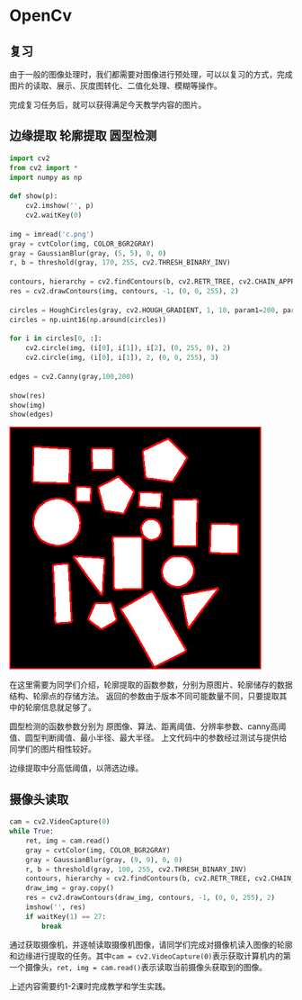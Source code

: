 # OpenCv

## 复习

由于一般的图像处理时，我们都需要对图像进行预处理，可以以复习的方式，完成图片的读取、展示、灰度图转化、二值化处理、模糊等操作。

完成复习任务后，就可以获得满足今天教学内容的图片。

## 边缘提取 轮廓提取 圆型检测

```python
import cv2
from cv2 import *
import numpy as np

def show(p):
    cv2.imshow('', p)
    cv2.waitKey(0)

img = imread('c.png')
gray = cvtColor(img, COLOR_BGR2GRAY)
gray = GaussianBlur(gray, (5, 5), 0, 0)
r, b = threshold(gray, 170, 255, cv2.THRESH_BINARY_INV)

contours, hierarchy = cv2.findContours(b, cv2.RETR_TREE, cv2.CHAIN_APPROX_NONE)
res = cv2.drawContours(img, contours, -1, (0, 0, 255), 2)

circles = HoughCircles(gray, cv2.HOUGH_GRADIENT, 1, 10, param1=200, param2=40, minRadius=0, maxRadius=500)
circles = np.uint16(np.around(circles))

for i in circles[0, :]:
    cv2.circle(img, (i[0], i[1]), i[2], (0, 255, 0), 2)
    cv2.circle(img, (i[0], i[1]), 2, (0, 0, 255), 3)

edges = cv2.Canny(gray,100,200)

show(res)
show(img)
show(edges)
```

![alt 图片](https://github.com/Mingtx1718/Picture/blob/main/cr.png?raw=true "轮廓")

在这里需要为同学们介绍，轮廓提取的函数参数，分别为原图片、轮廓储存的数据结构、轮廓点的存储方法。
返回的参数由于版本不同可能数量不同，只要提取其中的轮廓信息就足够了。

圆型检测的函数参数分别为 原图像、算法、距离阈值、分辨率参数、canny高阈值、圆型判断阈值、最小半径、最大半径。
上文代码中的参数经过测试与提供给同学们的图片相性较好。

边缘提取中分高低阈值，以筛选边缘。

## 摄像头读取

```python
cam = cv2.VideoCapture(0)
while True:
    ret, img = cam.read()
    gray = cvtColor(img, COLOR_BGR2GRAY)
    gray = GaussianBlur(gray, (9, 9), 0, 0)
    r, b = threshold(gray, 100, 255, cv2.THRESH_BINARY_INV)
    contours, hierarchy = cv2.findContours(b, cv2.RETR_TREE, cv2.CHAIN_APPROX_NONE)
    draw_img = gray.copy()
    res = cv2.drawContours(draw_img, contours, -1, (0, 0, 255), 2)
    imshow('', res)
    if waitKey(1) == 27:
        break
```

通过获取摄像机，并逐帧读取摄像机图像，请同学们完成对摄像机读入图像的轮廓和边缘进行提取的任务。其中`cam = cv2.VideoCapture(0)`表示获取计算机内的第一个摄像头，`ret, img = cam.read()`表示读取当前摄像头获取到的图像。

上述内容需要约1-2课时完成教学和学生实践。
